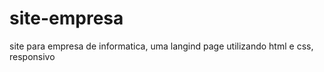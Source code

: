 # site-empresa
site para empresa de informatica, uma langind page utilizando html e css, responsivo
